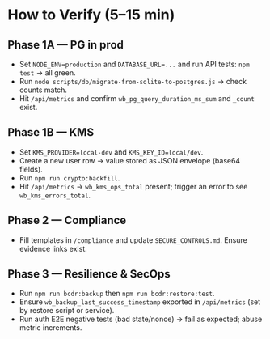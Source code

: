 # How to Verify (5–15 min)

## Phase 1A — PG in prod
- Set `NODE_ENV=production` and `DATABASE_URL=...` and run API tests: `npm test` → all green.
- Run `node scripts/db/migrate-from-sqlite-to-postgres.js` → check counts match.
- Hit `/api/metrics` and confirm `wb_pg_query_duration_ms_sum` and `_count` exist.

## Phase 1B — KMS
- Set `KMS_PROVIDER=local-dev` and `KMS_KEY_ID=local/dev`.
- Create a new user row → value stored as JSON envelope (base64 fields).
- Run `npm run crypto:backfill`.
- Hit `/api/metrics` → `wb_kms_ops_total` present; trigger an error to see `wb_kms_errors_total`.

## Phase 2 — Compliance
- Fill templates in `/compliance` and update `SECURE_CONTROLS.md`. Ensure evidence links exist.

## Phase 3 — Resilience & SecOps
- Run `npm run bcdr:backup` then `npm run bcdr:restore:test`.
- Ensure `wb_backup_last_success_timestamp` exported in `/api/metrics` (set by restore script or service).
- Run auth E2E negative tests (bad state/nonce) → fail as expected; abuse metric increments.
